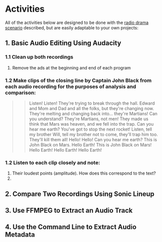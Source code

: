 # Activities

All of the activities below are designed to be done with the [radio drama scenario](https://github.com/seanluyk/audio101/blob/master/exercises_intro.md#scenario) described, but are easily adaptable to your own projects:

## 1. Basic Audio Editing Using Audacity
### 1.1 Clean up both recordings
1. Remove the ads at the beginning and end of each program
### 1.2 Make clips of the closing line by Captain John Black from each audio recording for the purposes of analysis and comparison: 
> > Listen! Listen! They're trying to break through the hall. Edward and Mom and Dad and all the folks, but they're changing now. They're melting and changing back into... they're Martians! Can you understand? They're Martians, not men! They made us think that Mars was heaven, and we fell into the trap. Can you hear me earth? You've got to stop the next rocket! Listen, tell my brother Will, tell my brother not to come, they'll trap him too. They'll kill them all! Hello! Hello! Can you hear me earth? This is John Black on Mars. Hello Earth! This is John Black on Mars! Hello Earth! Hello Earth! Hello Earth!
### 1.2 Listen to each clip closely and note:
1. Their loudest points (amplitude). How does this correspond to the text? 
2. 


## 2. Compare Two Recordings Using Sonic Lineup

## 3. Use FFMPEG to Extract an Audio Track

## 4. Use the Command Line to Extract Audio Metadata
